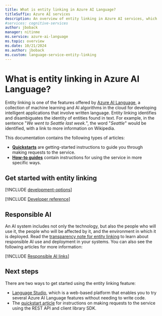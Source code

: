 ```yaml
---
title: What is entity linking in Azure AI Language?
titleSuffix: Azure AI services
description: An overview of entity linking in Azure AI services, which helps you extract entities from text, and provides links to an online knowledge base.
#services: cognitive-services
author: jboback
manager: nitinme
ms.service: azure-ai-language
ms.topic: overview
ms.date: 10/21/2024
ms.author: jboback
ms.custom: language-service-entity-linking
---
```


# What is entity linking in Azure AI Language?

Entity linking is one of the features offered by [Azure AI Language](../overview.md), a collection of machine learning and AI algorithms in the cloud for developing intelligent applications that involve written language. Entity linking identifies and disambiguates the identity of entities found in text. For example, in the sentence "*We went to Seattle last week.*", the word "*Seattle*" would be identified, with a link to more information on Wikipedia.

This documentation contains the following types of articles:

* [**Quickstarts**](quickstart.md) are getting-started instructions to guide you through making requests to the service.
* [**How-to guides**](how-to/call-api.md) contain instructions for using the service in more specific ways.

## Get started with entity linking

[!INCLUDE [development-options](includes/development-options.md)]

[!INCLUDE [Developer reference](../includes/reference-samples-text-analytics.md)] 

## Responsible AI 

An AI system includes not only the technology, but also the people who will use it, the people who will be affected by it, and the environment in which it is deployed. Read the [transparency note for entity linking](/legal/cognitive-services/language-service/transparency-note?context=/azure/ai-services/language-service/context/context) to learn about responsible AI use and deployment in your systems. You can also see the following articles for more information:

[!INCLUDE [Responsible AI links](../includes/overview-responsible-ai-links.md)]

## Next steps

There are two ways to get started using the entity linking feature:
* [Language Studio](../language-studio.md), which is a web-based platform that enables you to try several Azure AI Language features without needing to write code.
* The [quickstart article](quickstart.md) for instructions on making requests to the service using the REST API and client library SDK.  
